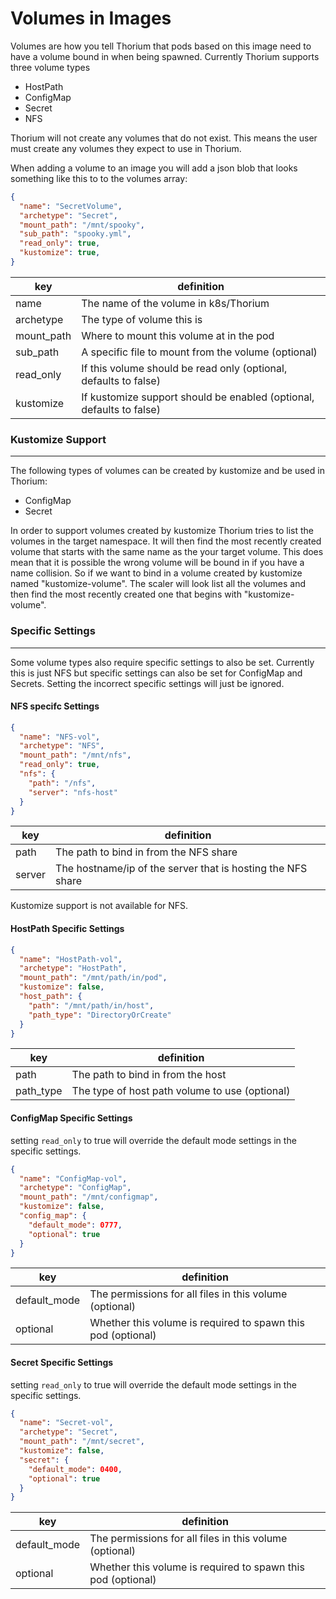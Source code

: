 # Volumes in Images

Volumes are how you tell Thorium that pods based on this image need to have a 
volume bound in when being spawned. Currently Thorium supports three volume types

- HostPath
- ConfigMap
- Secret
- NFS

Thorium will not create any volumes that do not exist. This means the user must
create any volumes they expect to use in Thorium. 

When adding a volume to an image you will add a json blob that looks something like
this to to the volumes array:

```json
{
  "name": "SecretVolume",
  "archetype": "Secret",
  "mount_path": "/mnt/spooky",
  "sub_path": "spooky.yml",
  "read_only": true,
  "kustomize": true,
}
```

| key | definition |
| --- | ---------- |
| name | The name of the volume in k8s/Thorium |
| archetype | The type of volume this is |
| mount_path | Where to mount this volume at in the pod |
| sub_path | A specific file to mount from the volume (optional) |
| read_only | If this volume should be read only (optional, defaults to false) |
| kustomize | If kustomize support should be enabled (optional, defaults to false) |

### Kustomize Support
---

The following types of volumes can be created by kustomize and be used in Thorium:

- ConfigMap
- Secret

In order to support volumes created by kustomize Thorium tries to list the volumes
in the target namespace. It will then find the most recently created volume that
starts with the same name as the your target volume. This does mean that it is
possible the wrong volume will be bound in if you have a name collision. So if we
want to bind in a volume created by kustomize named "kustomize-volume". The scaler
will look list all the volumes and then find the most recently created one that
begins with "kustomize-volume".

### Specific Settings
---

Some volume types also require specific settings to also be set. Currently this is just
NFS but specific settings can also be set for ConfigMap and Secrets. Setting the
incorrect specific settings will just be ignored.

#### NFS specifc Settings

```json
{
  "name": "NFS-vol",
  "archetype": "NFS",
  "mount_path": "/mnt/nfs",
  "read_only": true,
  "nfs": {
    "path": "/nfs",
    "server": "nfs-host"
  }
}
```

| key | definition |
| --- | ---------- |
| path | The path to bind in from the NFS share |
| server | The hostname/ip of the server that is hosting the NFS share |

Kustomize support is not available for NFS.

#### HostPath Specific Settings

```json
{
  "name": "HostPath-vol",
  "archetype": "HostPath",
  "mount_path": "/mnt/path/in/pod",
  "kustomize": false,
  "host_path": {
    "path": "/mnt/path/in/host",
    "path_type": "DirectoryOrCreate"
  }
}
```

| key | definition |
| --- | ---------- |
| path | The path to bind in from the host |
| path_type | The type of host path volume to use (optional) |

#### ConfigMap Specific Settings

setting ``read_only`` to true will override the default mode settings in the
specific settings.

```json
{
  "name": "ConfigMap-vol",
  "archetype": "ConfigMap",
  "mount_path": "/mnt/configmap",
  "kustomize": false,
  "config_map": {
    "default_mode": 0777,
    "optional": true
  }
}
```

| key | definition |
| --- | ---------- |
| default_mode | The permissions for all files in this volume (optional) |
| optional | Whether this volume is required to spawn this pod (optional) |

#### Secret Specific Settings

setting ``read_only`` to true will override the default mode settings in the
specific settings.

```json
{
  "name": "Secret-vol",
  "archetype": "Secret",
  "mount_path": "/mnt/secret",
  "kustomize": false,
  "secret": {
    "default_mode": 0400,
    "optional": true
  }
}
```

| key | definition |
| --- | ---------- |
| default_mode | The permissions for all files in this volume (optional) |
| optional | Whether this volume is required to spawn this pod (optional) |


